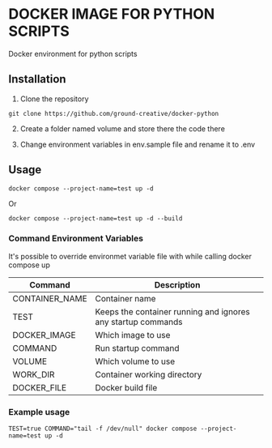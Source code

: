 # DOCKER IMAGE FOR PYTHON SCRIPTS

Docker environment for python scripts

## Installation

1) Clone the repository
```
git clone https://github.com/ground-creative/docker-python
```
2) Create a folder named volume and store there the code there

3) Change environment variables in env.sample file and rename it to .env

## Usage

```
docker compose --project-name=test up -d
```
Or
```
docker compose --project-name=test up -d --build
```

### Command Environment Variables

It's possible to override environmet variable file with while calling docker compose up

| Command | Description |
| ------------- | ------------- |
| CONTAINER_NAME | Container name |
| TEST | Keeps the container running and ignores any startup commands |
| DOCKER_IMAGE | Which image to use |
| COMMAND | Run startup command |
| VOLUME | Which volume to use |
| WORK_DIR | Container working directory |
| DOCKER_FILE | Docker build file |

### Example usage
```
TEST=true COMMAND="tail -f /dev/null" docker compose --project-name=test up -d
```